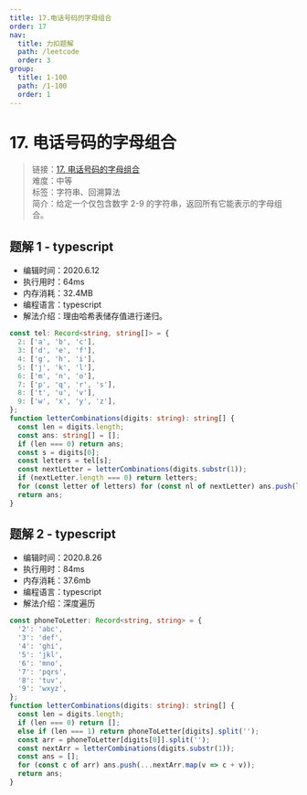 ```yaml
---
title: 17.电话号码的字母组合
order: 17
nav:
  title: 力扣题解
  path: /leetcode
  order: 3
group:
  title: 1-100
  path: /1-100
  order: 1
---
```


# 17. 电话号码的字母组合

> 链接：[17. 电话号码的字母组合](https://leetcode-cn.com/problems/letter-combinations-of-a-phone-number/)  
> 难度：中等  
> 标签：字符串、回溯算法  
> 简介：给定一个仅包含数字 2-9 的字符串，返回所有它能表示的字母组合。

## 题解 1 - typescript

- 编辑时间：2020.6.12
- 执行用时：64ms
- 内存消耗：32.4MB
- 编程语言：typescript
- 解法介绍：理由哈希表储存值进行递归。

```typescript
const tel: Record<string, string[]> = {
  2: ['a', 'b', 'c'],
  3: ['d', 'e', 'f'],
  4: ['g', 'h', 'i'],
  5: ['j', 'k', 'l'],
  6: ['m', 'n', 'o'],
  7: ['p', 'q', 'r', 's'],
  8: ['t', 'u', 'v'],
  9: ['w', 'x', 'y', 'z'],
};
function letterCombinations(digits: string): string[] {
  const len = digits.length;
  const ans: string[] = [];
  if (len === 0) return ans;
  const s = digits[0];
  const letters = tel[s];
  const nextLetter = letterCombinations(digits.substr(1));
  if (nextLetter.length === 0) return letters;
  for (const letter of letters) for (const nl of nextLetter) ans.push(letter + nl);
  return ans;
}
```

## 题解 2 - typescript

- 编辑时间：2020.8.26
- 执行用时：84ms
- 内存消耗：37.6mb
- 编程语言：typescript
- 解法介绍：深度遍历

```typescript
const phoneToLetter: Record<string, string> = {
  '2': 'abc',
  '3': 'def',
  '4': 'ghi',
  '5': 'jkl',
  '6': 'mno',
  '7': 'pqrs',
  '8': 'tuv',
  '9': 'wxyz',
};
function letterCombinations(digits: string): string[] {
  const len = digits.length;
  if (len === 0) return [];
  else if (len === 1) return phoneToLetter[digits].split('');
  const arr = phoneToLetter[digits[0]].split('');
  const nextArr = letterCombinations(digits.substr(1));
  const ans = [];
  for (const c of arr) ans.push(...nextArr.map(v => c + v));
  return ans;
}
```
